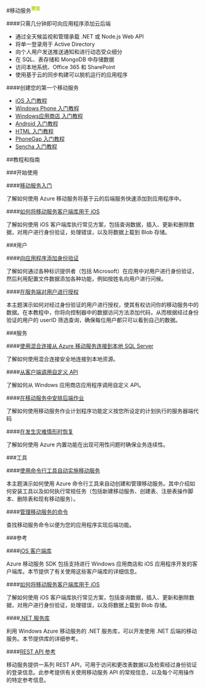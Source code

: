 <properties linkid="dev-net-Mobile-Service" urlDisplayName="Windows Azure Mobile Service" pageTitle="移动服务 - Azure 微软云" metaKeywords="Mobile Service,Azure 移动服务,iOS,Windows Phone,Android,HTML,PhoneGap,Sencha,Office 365,AD,Active Directory,.Net,Node.js,Web API,动态受众细分,推送,通知,推送通知,服务端用户授权,后端作业,移动服务SDK,REST API" description="本页面是微软Azure云服务中移动服务的入口页。通过本页面，你可以找到有关Azure移动服务的相关内容。包括：iOS、Windows Phone、Android等主流移动操作系统上如何使用Azure移动服务提供的SDK、API等，使用你熟悉的.Net、Node.js等架构开发应用程序；如何将应用程序注册到Windows应用商店；如何链接到AD、SQL Database、MongoDB、Office 365、SharePoint；如何添加身份认证，如何对客户端进行授权等。" metaCanonical="" services="Mobile Service" documentationCenter="Services" title="Add a cloud backend to your app in minutes" authors="" solutions="" manager="" editor="" />     


#移动服务<sup style="color: #a5ce00; font-weight: bold; text-transform: uppercase;" class="wa-previewTag">预览</sup>

####只需几分钟即可向应用程序添加云后端

-   通过全天候监视和管理承载 .NET 或 Node.js Web API
-   将单一登录用于 Active Directory
-   向个人用户发送推送通知和进行动态受众细分
-   在 SQL、表存储和 MongoDB 中存储数据
-   访问本地系统、Office 365 和 SharePoint
-   使用基于云的同步构建可以脱机运行的应用程序

####创建您的第一个移动服务

-   [iOS 入门教程][iOS getstarted]
-   [Windows Phone 入门教程][WP getstarted]
-   [Windows应用商店 入门教程][Windows Store getstarted]
-   [Android 入门教程][Android getstarted]
-   [HTML 入门教程][HTML getstarted]
-   [PhoneGap 入门教程][PhoneGap getstarted]
-   [Sencha 入门教程][Sencha getstarted]

<!--
##移动服务指南

平台 | .Net | JavaScript
------------ | ------------- | ------------
iOS | [iOS/.Net指南]  | [iOS/JavaScript指南]
Windows Phone | [WP/.Net指南]  | [WP/Javascript指南]
Windows应用商店C# | [Windows应用商店C#/.Net]指南 | [Windows应用商店C#/Javascript]指南           
Windows应用商店JavaScript | 
Xamarin iOS |
Xamarin Android |
Android |
HTML |
PhoneGap |
Sencha |
-->

##教程和指南

###开始使用      

####[移动服务入门](/zh-cn/documentation/articles/mobile-services-dotnet-backend-ios-get-started/)

了解如何使用 Azure 移动服务将基于云的后端服务快速添加到应用程序中。

####[如何将移动服务客户端库用于 iOS](/zh-cn/documentation/articles/mobile-services-ios-how-to-use-client-library/)

了解如何使用 iOS 客户端库执行常见方案，包括查询数据，插入、更新和删除数据，对用户进行身份验证，处理错误，以及将数据上载到 Blob 存储。

###用户

####[向应用程序添加身份验证](/zh-cn/documentation/articles/mobile-services-dotnet-backend-ios-get-started-users/)

了解如何通过各种标识提供者（包括 Microsoft）在应用中对用户进行身份验证，然后利用配置文件数据添加各种功能，例如按姓名向用户进行问候。

####[在服务端对用户进行授权](/zh-cn/documentation/articles/mobile-services-dotnet-backend-ios-authorize-users-in-scripts/)

本主题演示如何对经过身份验证的用户进行授权，使其有权访问你的移动服务中的数据。在本教程中，你将向控制器中的数据访问方法添加代码，从而根据经过身份验证的用户的 userID 筛选查询，确保每位用户都只可以看到自己的数据。

###服务
        
####[使用混合连接从 Azure 移动服务连接到本地 SQL Server](/zh-cn/documentation/articles/mobile-services-dotnet-backend-hybrid-connections-get-started/)

了解如何使用混合连接安全地连接到本地资源。

####[从客户端调用自定义 API](/zh-cn/documentation/articles/mobile-services-dotnet-backend-ios-call-custom-api/)

了解如何从 Windows 应用商店应用程序调用自定义 API。

####[在移动服务中安排后端作业](/zh-cn/documentation/articles/mobile-services-dotnet-backend-schedule-recurring-tasks/)

了解如何使用移动服务作业计划程序功能定义按您所设定的计划执行的服务器端代码

####[在发生灾难情形时恢复](/zh-cn/documentation/articles/mobile-services-disaster-recovery/)

了解如何使用 Azure 内置功能在出现可用性问题时确保业务连续性。            

###工具

####[使用命令行工具自动实施移动服务](/zh-cn/documentation/articles/mobile-services-manage-command-line-interface/)

本主题演示如何使用 Azure 命令行工具来自动创建和管理移动服务。其中介绍如何安装工具以及如何执行常规任务（包括新建移动服务、创建表、注册表操作脚本、删除表和现有移动服务）。

####[管理移动服务的命令](/zh-cn/documentation/articles/command-line-tools/#Commands_to_manage_mobile_services)

查找移动服务命令以便为您的应用程序实现后端功能。

###参考

####[iOS 客户端库](http://dl.windowsazure.cn/iosdocs/)

Azure 移动服务 SDK 包括支持进行 Windows 应用商店和 iOS 应用程序开发的客户端库。本节提供了有关使用这些客户端库的详细信息。

####[如何将移动服务客户端库用于 iOS](/zh-cn/documentation/articles/mobile-services-ios-how-to-use-client-library/)

了解如何使用 iOS 客户端库执行常见方案，包括查询数据，插入、更新和删除数据，对用户进行身份验证，处理错误，以及将数据上载到 Blob 存储。

####[.NET 服务库](http://msdn.microsoft.com/zh-cn/library/azure/dn632690.aspx)

利用 Windows Azure 移动服务的 .NET 服务库，可以开发使用 .NET 后端的移动服务。本节提供库的详细参考。

####[REST API 参考](http://msdn.microsoft.com/zh-cn/library/azure/jj710108.aspx)

移动服务提供一系列 REST API，可用于访问和更改表数据以及检索经过身份验证的登录信息。此参考提供有关使用移动服务 API 的常规信息，以及每个可用操作的特定参考信息。

<!----------- Links ---------->
[iOS getstarted]:/zh-cn/documentation/articles/mobile-services-ios-get-started/
[WP getstarted]:/zh-cn/documentation/articles/mobile-services-dotnet-backend-windows-phone-get-started/
[Windows Store getstarted]:/zh-cn/documentation/articles/mobile-services-dotnet-backend-windows-store-dotnet-get-started/
[Xamarin.iOS getstarted]:/zh-cn/documentation/articles/mobile-services-dotnet-backend-xamarin-ios-get-started/
[Xamarin.Android getstarted]:/zh-cn/documentation/articles/mobile-services-dotnet-backend-xamarin-android-get-started/
[Android getstarted]:/zh-cn/documentation/articles/mobile-services-android-get-started/
[HTML getstarted]:/zh-cn/documentation/articles/mobile-services-html-get-started/
[PhoneGap getstarted]:/zh-cn/documentation/articles/mobile-services-javascript-backend-phonegap-get-started/
[Sencha getstarted]:/zh-cn/documentation/articles/partner-sencha-mobile-services-get-started/


